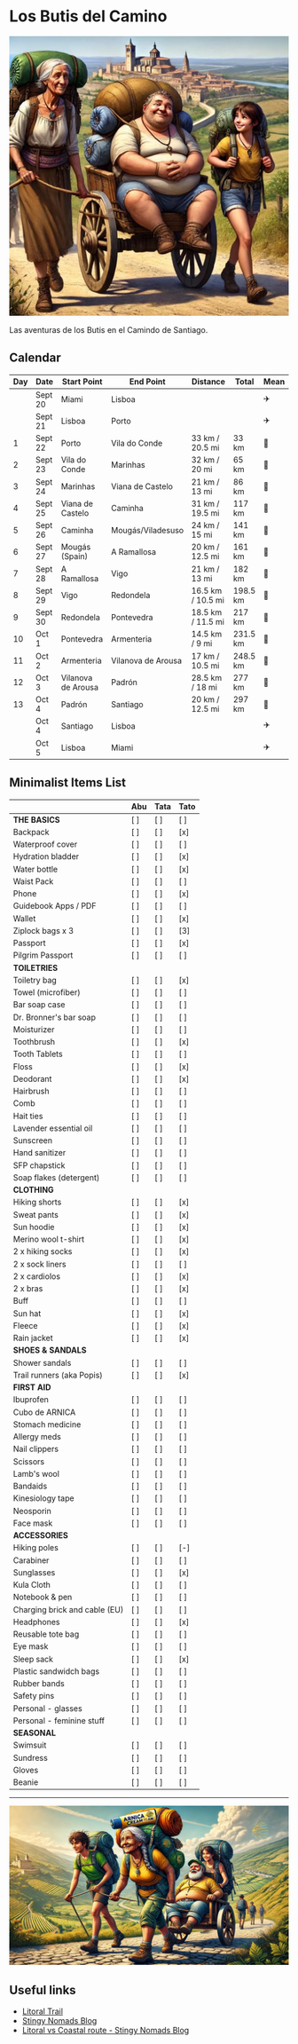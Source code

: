 # Los Butis del Camino
![ButisCamino1](/images/ButisCamino1.jpeg)

Las aventuras de los Butis en el Camindo de Santiago.

## Calendar

| Day | Date    | Start Point        | End Point          | Distance          | Total      | Mean |
| --- | -----   | -----------        | ------------------ | ----------------- | ---------- | ---- |
|     | Sept 20 | Miami              | Lisboa             |                   |            | ✈️    |
|     | Sept 21 | Lisboa             | Porto              |                   |            | ✈️    |
|  1  | Sept 22 | Porto              | Vila do Conde      | 33 km / 20.5 mi   | 33 km      | 🦶   |
|  2  | Sept 23 | Vila do Conde      | Marinhas           | 32 km / 20 mi     | 65 km      | 👣   |
|  3  | Sept 24 | Marinhas           | Viana de Castelo   | 21 km / 13 mi     | 86 km      | 🦶   |
|  4  | Sept 25 | Viana de Castelo   | Caminha            | 31 km / 19.5 mi   | 117 km     | 🦶   |
|  5  | Sept 26 | Caminha            | Mougás/Viladesuso  | 24 km / 15 mi     | 141 km     | 🦶   |
|  6  | Sept 27 | Mougás (Spain)     | A Ramallosa        | 20 km / 12.5 mi   | 161 km     | 🦶   |
|  7  | Sept 28 | A Ramallosa        | Vigo               | 21 km / 13 mi     | 182 km     | 🦶   |
|  8  | Sept 29 | Vigo               | Redondela          | 16.5 km / 10.5 mi | 198.5 km   | 🦶   |
|  9  | Sept 30 | Redondela          | Pontevedra         | 18.5 km / 11.5 mi | 217 km     | 🦶   |
|  10 | Oct 1   | Pontevedra         | Armenteria         | 14.5 km / 9 mi    | 231.5 km   | 🦶   |
|  11 | Oct 2   | Armenteria         | Vilanova de Arousa | 17 km / 10.5 mi   | 248.5 km   | 🦶   |
|  12 | Oct 3   | Vilanova de Arousa | Padrón             | 28.5 km / 18 mi   | 277 km     | 🦶   |
|  13 | Oct 4   | Padrón             | Santiago           | 20 km / 12.5 mi   | 297 km     | 🦶   |
|     | Oct 4   | Santiago           | Lisboa             |                   |            | ✈️    |
|     | Oct 5   | Lisboa             | Miami              |                   |            | ✈️    |


## Minimalist Items List

|                                | Abu | Tata | Tato |
| -----------------              | --- | ---- | ---- |
| **THE BASICS**                 | [ ] | [ ]  | [ ]  |
| Backpack                       | [ ] | [ ]  | [x]  |
| Waterproof cover               | [ ] | [ ]  | [ ]  |
| Hydration bladder              | [ ] | [ ]  | [x]  |
| Water bottle                   | [ ] | [ ]  | [x]  |
| Waist Pack                     | [ ] | [ ]  | [ ]  |
| Phone                          | [ ] | [ ]  | [x]  |
| Guidebook Apps / PDF           | [ ] | [ ]  | [ ]  |
| Wallet                         | [ ] | [ ]  | [x]  |
| Ziplock bags x 3               | [ ] | [ ]  | [3]  |
| Passport                       | [ ] | [ ]  | [x]  |
| Pilgrim Passport               | [ ] | [ ]  | [ ]  |
| **TOILETRIES**                 |     |      |      |
| Toiletry bag                   | [ ] | [ ]  | [x]  |
| Towel (microfiber)             | [ ] | [ ]  | [ ]  |
| Bar soap case                  | [ ] | [ ]  | [ ]  |
| Dr. Bronner's bar soap         | [ ] | [ ]  | [ ]  |
| Moisturizer                    | [ ] | [ ]  | [ ]  |
| Toothbrush                     | [ ] | [ ]  | [x]  |
| Tooth Tablets                  | [ ] | [ ]  | [ ]  |
| Floss                          | [ ] | [ ]  | [x]  |
| Deodorant                      | [ ] | [ ]  | [x]  |
| Hairbrush                      | [ ] | [ ]  | [ ]  |
| Comb                           | [ ] | [ ]  | [ ]  |
| Hait ties                      | [ ] | [ ]  | [ ]  |
| Lavender essential oil         | [ ] | [ ]  | [ ]  |
| Sunscreen                      | [ ] | [ ]  | [ ]  |
| Hand sanitizer                 | [ ] | [ ]  | [ ]  |
| SFP chapstick                  | [ ] | [ ]  | [ ]  |
| Soap flakes (detergent)        | [ ] | [ ]  | [ ]  |
| **CLOTHING**                   |     |      |      |
| Hiking shorts                  | [ ] | [ ]  | [x]  |
| Sweat pants                    | [ ] | [ ]  | [x]  |
| Sun hoodie                     | [ ] | [ ]  | [x]  |
| Merino wool t-shirt            | [ ] | [ ]  | [x]  |
| 2 x hiking socks               | [ ] | [ ]  | [x]  |
| 2 x sock liners                | [ ] | [ ]  | [ ]  |
| 2 x cardiolos                  | [ ] | [ ]  | [x]  |
| 2 x bras                       | [ ] | [ ]  | [x]  |
| Buff                           | [ ] | [ ]  | [ ]  |
| Sun hat                        | [ ] | [ ]  | [x]  |
| Fleece                         | [ ] | [ ]  | [x]  |
| Rain jacket                    | [ ] | [ ]  | [x]  |
| **SHOES & SANDALS**            |     |      |      |
| Shower sandals                 | [ ] | [ ]  | [ ]  |
| Trail runners (aka Popis)      | [ ] | [ ]  | [x]  |
| **FIRST AID**                  |     |      |      |
| Ibuprofen                      | [ ] | [ ]  | [ ]  |
| Cubo de ARNICA                 | [ ] | [ ]  | [ ]  |
| Stomach medicine               | [ ] | [ ]  | [ ]  |
| Allergy meds                   | [ ] | [ ]  | [ ]  |
| Nail clippers                  | [ ] | [ ]  | [ ]  |
| Scissors                       | [ ] | [ ]  | [ ]  |
| Lamb's wool                    | [ ] | [ ]  | [ ]  |
| Bandaids                       | [ ] | [ ]  | [ ]  |
| Kinesiology tape               | [ ] | [ ]  | [ ]  |
| Neosporin                      | [ ] | [ ]  | [ ]  |
| Face mask                      | [ ] | [ ]  | [ ]  |
| **ACCESSORIES**                |     |      |      |
| Hiking poles                   | [ ] | [ ]  | [-]  |
| Carabiner                      | [ ] | [ ]  | [ ]  |
| Sunglasses                     | [ ] | [ ]  | [x]  |
| Kula Cloth                     | [ ] | [ ]  | [ ]  |
| Notebook & pen                 | [ ] | [ ]  | [ ]  |
| Charging brick and cable (EU)  | [ ] | [ ]  | [ ]  |
| Headphones                     | [ ] | [ ]  | [x]  |
| Reusable tote bag              | [ ] | [ ]  | [ ]  |
| Eye mask                       | [ ] | [ ]  | [ ]  |
| Sleep sack                     | [ ] | [ ]  | [x]  |
| Plastic sandwidch bags         | [ ] | [ ]  | [ ]  |
| Rubber bands                   | [ ] | [ ]  | [ ]  |
| Safety pins                    | [ ] | [ ]  | [ ]  |
| Personal - glasses             | [ ] | [ ]  | [ ]  |
| Personal - feminine stuff      | [ ] | [ ]  | [ ]  |
| **SEASONAL**                   |     |      |      |
| Swimsuit                       | [ ] | [ ]  | [ ]  |
| Sundress                       | [ ] | [ ]  | [ ]  |
| Gloves                         | [ ] | [ ]  | [ ]  |
| Beanie                         | [ ] | [ ]  | [ ]  |

---

![ButisCamino2](/images/ButisCamino2.jpeg)

## Useful links
- [Litoral Trail](https://caminhoportuguesdesantiago.eu/en/the-litoral-trail/)
- [Stingy Nomads Blog](https://stingynomads.com)
- [Litoral vs Coastal route - Stingy Nomads Blog](https://stingynomads.com/litoral-way-vs-coastal-route/)
